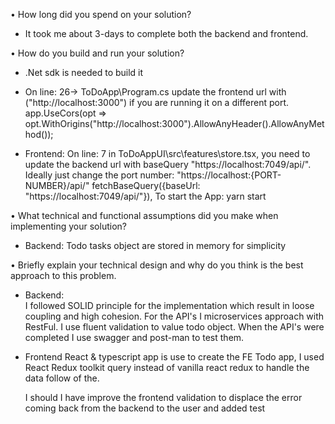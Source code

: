 • How long did you spend on your solution?

- It took me about 3-days to complete both the backend and frontend.

• How do you build and run your solution?

- .Net sdk is needed to build it
- On line: 26-> ToDoApp\Program.cs update the frontend url with ("http://localhost:3000") if you are running it on a different port.
  app.UseCors(opt => opt.WithOrigins("http://localhost:3000").AllowAnyHeader().AllowAnyMethod());

- Frontend:
  On line: 7 in ToDoAppUI\src\features\store.tsx, you need to update the backend url with baseQuery "https://localhost:7049/api/". 
  Ideally just change the port number: "https://localhost:{PORT-NUMBER}/api/"
  fetchBaseQuery({baseUrl: "https://localhost:7049/api/"}),
  To start the App: yarn start

• What technical and functional assumptions did you make when implementing
your solution?

- Backend:
  Todo tasks object are stored in memory for simplicity 

• Briefly explain your technical design and why do you think is the best
approach to this problem.

- Backend:    
  I followed SOLID principle for the implementation which result in loose coupling and high cohesion.
  For the API's I microservices approach with RestFul.
  I use fluent validation to value todo object.
  When the API's were completed I use swagger and post-man to test them.

- Frontend
  React & typescript app is use to create the FE Todo app, 
  I used React Redux toolkit query instead of vanilla react redux to handle the data follow of the.

  I should I have improve the frontend validation to displace the error coming back from the backend to the user
  and added test